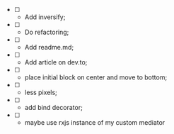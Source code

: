 - [ ] - Add inversify;
- [ ] - Do refactoring;
- [ ] - Add readme.md;
- [ ] - Add article on dev.to;
- [ ] - place initial block on center and move to bottom;
- [ ] - less pixels;
- [ ] - add bind decorator;
- [ ] - maybe use rxjs instance of my custom mediator
